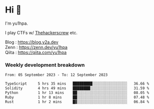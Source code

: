# Hi 👋

I'm yu1hpa.

I play CTFs w/ [Thehackerscrew](https://www.thehackerscrew.team/) etc.

Blog : https://blog.y2a.dev  
Zenn : https://zenn.dev/yu1hpa  
Qiita : https://qiita.com/yu1hpa  

### Weekly development breakdown

<!--START_SECTION:waka-->

```txt
From: 05 September 2023 - To: 12 September 2023

TypeScript     5 hrs 35 mins   █████████░░░░░░░░░░░░░░░░   36.66 %
Solidity       4 hrs 49 mins   ████████░░░░░░░░░░░░░░░░░   31.59 %
Python         1 hr 13 mins    ██░░░░░░░░░░░░░░░░░░░░░░░   08.05 %
Ruby           1 hr 8 mins     ██░░░░░░░░░░░░░░░░░░░░░░░   07.48 %
Rust           1 hr 2 mins     █▓░░░░░░░░░░░░░░░░░░░░░░░   06.84 %
```

<!--END_SECTION:waka-->

